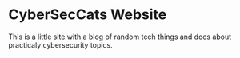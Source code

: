 # CyberSecCats Website

This is a little site with a blog of random tech things and docs about practicaly cybersecurity topics.
